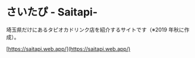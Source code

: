 # さいたぴ - Saitapi-

埼玉県だけにあるタピオカドリンク店を紹介するサイトです（※2019 年秋に作成）。

[https://saitapi.web.app/](https://saitapi.web.app/)

